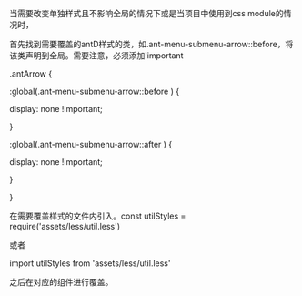 当需要改变单独样式且不影响全局的情况下或是当项目中使用到css module的情况时，

首先找到需要覆盖的antD样式的类，如.ant-menu-submenu-arrow::before，将该类声明到全局。需要注意，必须添加!important

.antArrow {

 :global(.ant-menu-submenu-arrow::before ) {

  display: none !important;

 }

 :global(.ant-menu-submenu-arrow::after ) {

  display: none !important;

 }

}

在需要覆盖样式的文件内引入。const utilStyles = require('assets/less/util.less')

或者 

import utilStyles from 'assets/less/util.less'

之后在对应的组件进行覆盖。